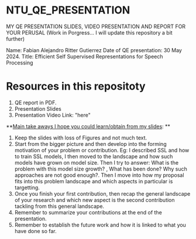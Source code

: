 # NTU_QE_PRESENTATION
MY QE PRESENTATION SLIDES, VIDEO PRESENTATION AND REPORT FOR YOUR PERUSAL (Work in Porgress... I will update this repository a bit further)

Name: Fabian Alejandro Ritter Gutierrez
Date of QE presentation: 30 May 2024.
Title: Efficient Self Supervised Representations for Speech Processing

# Resources in this repositoty

1) QE report in PDF.
2) Presentation Slides
3) Presentation Video Link: "here"

**<u>Main take aways I hope you could learn/obtain from my slides</u>:
**
1) Keep the slides with loss of Figures and not much text.
2) Start from the bigger picture and then develop into the forming motivation of your problem or contribution. Eg: I described SSL and how to train SSL models, I then moved to the landscape and how such models have grown on model size. Then I try to answer: What is the problem with this model size growth? , What has been done? Why such approaches are not good enough?. Then I move into how my proposal fits into this problem landscape and which aspects in particular is targetting.
3) Once you finish your first contribution, then recap the general landscape of your research and which new aspect is the second contribution tackling from this general landscape.
4) Remember to summarize your contributions at the end of the presentation.
5) Remember to establish the future work and how it is linked to what you have done so far.


